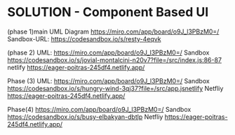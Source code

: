 # SOLUTION - Component Based UI
(phase 1)main
 UML Diagram 
 https://miro.com/app/board/o9J_l3PBzM0=/
Sandbox-URL:
https://codesandbox.io/s/resty-4eqvk

(phase 2)
UML:
https://miro.com/app/board/o9J_l3PBzM0=/
Sandbox
https://codesandbox.io/s/jovial-montalcini-n20v7?file=/src/index.js:86-87
netlify
https://eager-poitras-245df4.netlify.app/

Phase (3)
UML:
https://miro.com/app/board/o9J_l3PBzM0=/
Sandbox
https://codesandbox.io/s/hungry-wind-3qj37?file=/src/app.jsnetlify
Netfliy
https://eager-poitras-245df4.netlify.app/


Phase(4)
https://miro.com/app/board/o9J_l3PBzM0=/
Sandbox
https://codesandbox.io/s/busy-elbakyan-dbtlp
Netfliy
https://eager-poitras-245df4.netlify.app/
